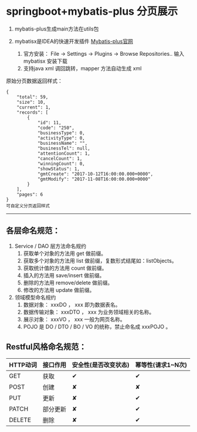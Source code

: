 # springboot+mybatis-plus 分页展示

1. mybatis-plus生成main方法在utils包

2. mybatisx是IDEA的快速开发插件
[Mybatis-plus官网](http://baomidou.oschina.io/mybatis-plus-doc/#/)
   1. 官方安装： File -> Settings -> Plugins -> Browse Repositories.. 输入 mybatisx 安装下载
   2. 支持java xml 调回跳转，mapper 方法自动生成 xml

原始分页数据返回样式：
```
{
    "total": 59,
    "size": 10,
    "current": 1,
    "records": [
        {
            "id": 11,
            "code": "250",
            "businessType": 0,
            "activityType": 0,
            "businessName": "",
            "businessTel": null,
            "attentionCount": 1,
            "cancelCount": 1,
            "winningCount": 0,
            "showStatus": 1,
            "gmtCreate": "2017-10-12T16:00:00.000+0000",
            "gmtModify": "2017-11-08T16:00:00.000+0000"
        }
    ],
    "pages": 6
}
可自定义分页返回样式
```

----------


## 各层命名规范：
1. Service / DAO 层方法命名规约   
   1. 获取单个对象的方法用 get 做前缀。
   2. 获取多个对象的方法用 list 做前缀，复数形式结尾如：listObjects。
   3. 获取统计值的方法用 count 做前缀。
   4. 插入的方法用 save/insert 做前缀。
   5. 删除的方法用 remove/delete 做前缀。
   6. 修改的方法用 update 做前缀。
2. 领域模型命名规约
   1. 数据对象： xxxDO ， xxx 即为数据表名。
   2. 数据传输对象： xxxDTO ， xxx 为业务领域相关的名称。
   3. 展示对象： xxxVO ， xxx 一般为网页名称。
   4. POJO 是 DO / DTO / BO / VO 的统称，禁止命名成 xxxPOJO 。




## Restful风格命名规范：
HTTP动词 | 接口作用 | 安全性(是否改变状态) | 幂等性(请求1~N次)
:---|:---|:---|:---
GET      |获取     |✔   |✔
POST     |创建     |✘   |✘
PUT      |更新     |✘   |✔
PATCH    |部分更新  |✘   |✔
DELETE   |删除     |✘   |✔

